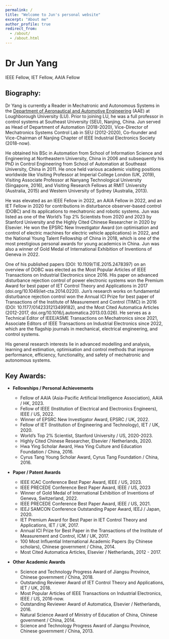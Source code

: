 ```yaml
---
permalink: /
title: "Welcome to Jun's personal website"
excerpt: "About me"
author_profile: true
redirect_from: 
  - /about/
  - /about.html
---
```




# Dr Jun Yang
IEEE Fellow, IET Fellow, AAIA Fellow


## Biography:
Dr Yang is currently a Reader in Mechatronic and Autonomous Systems in the [Department of Aeronautical and Automotive Engineering](https://www.lboro.ac.uk/departments/aae/) (AAE) at Loughborough University (LU). Prior to joining LU, he was a full professor in control systems at Southeast University (SEU), Nanjing, China. Jun served as Head of Department of Automation (2018-2020), Vice-Director of Mechatronics Systems Control Lab in SEU (2012-2020), Co-founder and Vice-Chairman of Nanjing Chapter of IEEE Industrial Electronics Society (2018-now). 

He obtained his BSc in Automation from School of Information Science and Engineering at Northeastern University, China in 2006 and subsequently his PhD in Control Engineering from School of Automation at Southeast University, China in 2011. He once held various academic visiting positions worldwide like Visiting Professor at Imperial College London (UK, 2019), Visiting Associate Professor at Nanyang Technological University (Singapore, 2016), and Visiting Research Fellows at RMIT University (Australia, 2015) and Western University of Sydney (Australia, 2013).

He was elevated as an IEEE Fellow in 2022, an AAIA Fellow in 2022, and an IET Fellow in 2020 for contributions in disturbance observer-based control (DOBC) and its applications to mechatronic and robotic systems. Jun was listed as one of the World’s Top 2% Scientists from 2020 and 2023 by Stanford University and the Highly Cited Chinese Researcher in 2020 by Elsevier. He won the EPSRC New Investigator Award (on optimisation and control of electric machines for electric vehicle applications) in 2022, and the National Young Talent Fellowship of China in 2018, which is one of the most prestigious personal awards for young academics in China. Jun was also a winner of Gold Medal of International Exhibition of Inventions of Geneva in 2022. 

One of his published papers (DOI: 10.1109/TIE.2015.2478397) on an overview of DOBC was elected as the Most Popular Articles of IEEE Transactions on Industrial Electronics since 2016. His paper on advanced disturbance rejection control of power electronic systems won the Premium Award for best paper of IET Control Theory and Applications in 2017 (doi.org/10.1049/iet-cta.2014.0220). Jun’s research works on fundamental disturbance rejection control won the Annual ICI Prize for best paper of Transactions of the Institute of Measurement and Control (TIMC) in 2016 (DOI: 10.1177/0142331213499182), and the Most Cited Automatica Articles (2012-2017, doi.org/10.1016/j.automatica.2013.03.026). He serves as a Technical Editor of IEEE/ASME Transactions on Mechatronics since 2021, Associate Editors of IEEE Transactions on Industrial Electronics since 2022, which are the flagship journals in mechanical, electrical engineering, and control systems.

His general research interests lie in advanced modelling and analysis, learning and estimation, optimisation and control methods that improve performance, efficiency, functionality, and safety of mechatronic and autonomous systems.


## Key Awards:
- **Fellowships / Personal Achievements**
  - Fellow of AAIA (Asia-Pacific Artificial Intelligence Association), AAIA / HK, 2023.
  - Fellow of IEEE (Institution of Electrical and Electronics Engineers), IEEE / US, 2022.
  - Winner of EPSRC New Investigator Award, EPSRC / UK, 2022.
  - Fellow of IET (Institution of Engineering and Technology), IET / UK, 2020.
  - World’s Top 2% Scientist, Stanford University / US, 2020-2023.
  - Highly Cited Chinese Researcher, Elsevier / Netherlands, 2020.
  - Hwa Ying Scholar Award, Hwa Ying Culture and Education Foundation / China, 2016.
  - Cyrus Tang Young Scholar Award, Cyrus Tang Foundation / China, 2016.

- **Paper / Patent Awards**
  - IEEE ICAC Conference Best Paper Award, IEEE / US, 2023.
  - IEEE PRECEDE Conference Best Paper Award, IEEE / US, 2023
  - Winner of Gold Medal of International Exhibition of Inventions of Geneva, Switzerland, 2022.
  - IEEE PRECEDE Conference Best Paper Award, IEEE / US, 2021.
  - IEEJ SAMCON Conference Outstanding Paper Award, IEEJ / Japan, 2020.
  - IET Premium Award for Best Paper in IET Control Theory and Applications, IET / UK, 2017.
  - Annual ICI Prize for Best Paper in the Transactions of the Institute of Measurement and Control, ICM / UK, 2017.
  - 100 Most Influential International Academic Papers (by Chinese scholars), Chinese government / China, 2014.
  - Most Cited Automatica Articles, Elsevier / Netherlands, 2012 - 2017.
      
- **Other Academic Awards**
  - Science and Technology Progress Award of Jiangsu Province, Chinese government / China, 2018.
  - Outstanding Reviewer Award of IET Control Theory and Applications, IET / UK, 2018.
  - Most Popular Articles of IEEE Transactions on Industrial Electronics, IEEE / US, 2016-now.
  - Outstanding Reviewer Award of Automatica, Elsevier / Netherlands, 2016.
  - Natural Science Award of Ministry of Education of China, Chinese government / China, 2014.
  - Science and Technology Progress Award of Jiangsu Province, Chinese government / China, 2013.




